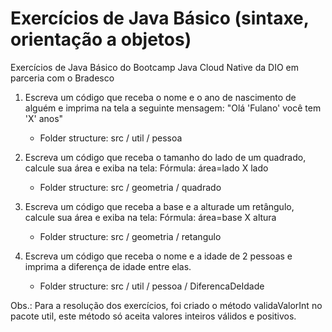 # Exercícios de Java Básico (sintaxe, orientação a objetos)

Exercícios de Java Básico do Bootcamp Java Cloud Native da DIO em parceria com o Bradesco

1. Escreva um código que receba o nome e o ano de nascimento de alguém e imprima na tela a seguinte mensagem: "Olá 'Fulano' você tem 'X' anos"
    - Folder structure: src / util / pessoa

2. Escreva um código que receba o tamanho do lado de um quadrado, calcule sua área e exiba na tela: Fórmula: área=lado X lado
   - Folder structure: src / geometria / quadrado

3. Escreva um código que receba a base e a alturade um retângulo, calcule sua área e exiba na tela: Fórmula: área=base X altura
   - Folder structure: src / geometria / retangulo

4. Escreva um código que receba o nome e a idade de 2 pessoas e imprima a diferença de idade entre elas.
   - Folder structure: src / util / pessoa / DiferencaDeIdade

Obs.: Para a resolução dos exercícios, foi criado o método validaValorInt no pacote util, este método só aceita valores inteiros válidos e positivos.
